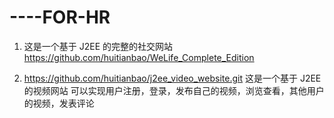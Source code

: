 # ----FOR-HR

1.  这是一个基于 J2EE 的完整的社交网站
    https://github.com/huitianbao/WeLife_Complete_Edition


2.  https://github.com/huitianbao/j2ee_video_website.git
    这是一个基于 J2EE的视频网站
    可以实现用户注册，登录，发布自己的视频，浏览查看，其他用户的视频，发表评论
